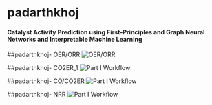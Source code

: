 # padarthkhoj
#### Catalyst Activity Prediction using First-Principles and Graph Neural Networks and Interpretable Machine Learning

##padarthkhoj- OER/ORR
![OER/ORR](images/part1_workflow.png)



##padarthkhoj- CO2ER_1
![Part I Workflow](images/part1_workflow.png)




##padarthkhoj- CO/CO2ER
![Part I Workflow](images/part1_workflow.png)




##padarthkhoj- NRR
![Part I Workflow](images/part1_workflow.png)
